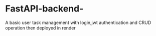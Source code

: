 # FastAPI-backend-
A basic user task management with login,jwt authentication and CRUD operation then deployed in render 
